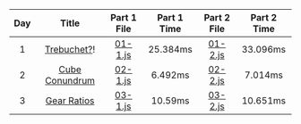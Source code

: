 |Day|Title|Part 1 File|Part 1 Time|Part 2 File|Part 2 Time|
|:-:|:-:|:-:|:-:|:-:|:-:|
|1|[Trebuchet?](https://adventofcode.com/2023/day/1)!|[01-1.js](01-1.js#L1002)|25.384ms|[01-2.js](01-2.js#L1002)|33.096ms|
|2|[Cube Conundrum](https://adventofcode.com/2023/day/2)|[02-1.js](02-1.js#L102)|6.492ms|[02-2.js](02-2.js#L102)|7.014ms|
|3|[Gear Ratios](https://adventofcode.com/2023/day/3/)|[03-1.js](03-1.js#L142)|10.59ms|[03-2.js](03-2.js#L142)|10.651ms